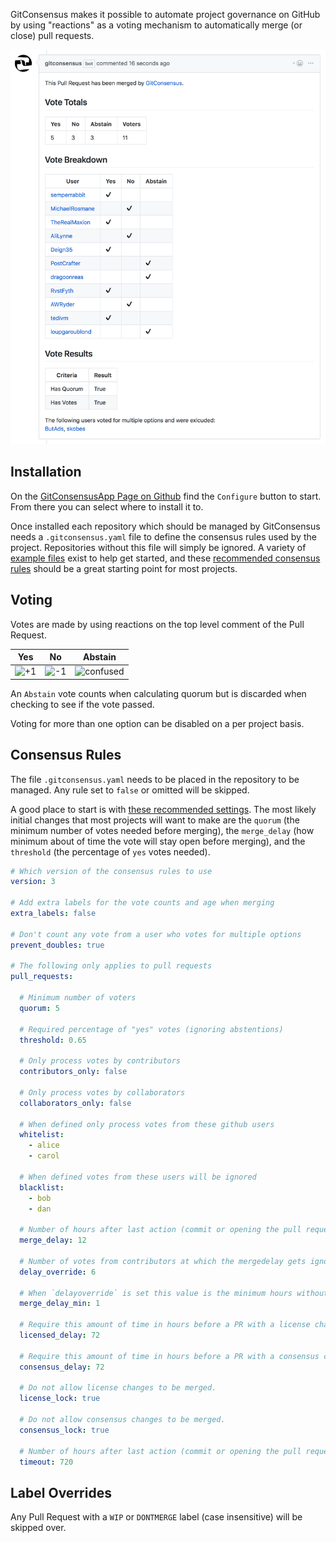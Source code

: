 GitConsensus makes it possible to automate project governance on GitHub by using "reactions" as a voting mechanism to automatically merge (or close) pull requests.

![GitConsensus Merge Comment](/images/gitconsensus_merge_comment.png)

## Installation

On the [GitConsensusApp Page on Github](https://github.com/apps/gitconsensus) find the `Configure` button to start. From there you can select where to install it to.

Once installed each repository which should be managed by GitConsensus needs a `.gitconsensus.yaml` file to define the consensus rules used by the project. Repositories without this file will simply be ignored. A variety of [example files](https://github.com/gitconsensus/gitconsensus_examples) exist to help get started, and these [recommended consensus rules](https://github.com/gitconsensus/gitconsensus_examples/blob/master/examples/recommended/.gitconsensus.yaml) should be a great starting point for most projects.


## Voting

Votes are made by using reactions on the top level comment of the Pull Request.

| Yes | No | Abstain |
|-----|----|---------|
| ![+1](https://assets-cdn.github.com/images/icons/emoji/unicode/1f44d.png "+1") | ![-1](https://assets-cdn.github.com/images/icons/emoji/unicode/1f44e.png "+1") | ![confused](https://assets-cdn.github.com/images/icons/emoji/unicode/1f615.png "confused") |

An `Abstain` vote counts when calculating quorum but is discarded when checking to see if the vote passed.

Voting for more than one option can be disabled on a per project basis.


## Consensus Rules

The file `.gitconsensus.yaml` needs to be placed in the repository to be managed. Any rule set to `false` or omitted will be skipped.

A good place to start is with [these recommended settings](https://github.com/gitconsensus/gitconsensus_examples/blob/master/examples/recommended/.gitconsensus.yaml). The most likely initial changes that most projects will want to make are the `quorum` (the minimum number of votes needed before merging), the `merge_delay` (how minimum about of time the vote will stay open before merging), and the `threshold` (the percentage of `yes` votes needed).


```yaml
# Which version of the consensus rules to use
version: 3

# Add extra labels for the vote counts and age when merging
extra_labels: false

# Don't count any vote from a user who votes for multiple options
prevent_doubles: true

# The following only applies to pull requests
pull_requests:

  # Minimum number of voters
  quorum: 5

  # Required percentage of "yes" votes (ignoring abstentions)
  threshold: 0.65

  # Only process votes by contributors
  contributors_only: false

  # Only process votes by collaborators
  collaborators_only: false

  # When defined only process votes from these github users
  whitelist:
    - alice
    - carol

  # When defined votes from these users will be ignored
  blacklist:
    - bob
    - dan

  # Number of hours after last action (commit or opening the pull request) before issue can be merged
  merge_delay: 12

  # Number of votes from contributors at which the mergedelay gets ignored, assuming no negative votes.
  delay_override: 6

  # When `delayoverride` is set this value is the minimum hours without changes before the PR will be merged
  merge_delay_min: 1

  # Require this amount of time in hours before a PR with a license change will be merged.
  licensed_delay: 72

  # Require this amount of time in hours before a PR with a consensus change will be merged.
  consensus_delay: 72

  # Do not allow license changes to be merged.
  license_lock: true

  # Do not allow consensus changes to be merged.
  consensus_lock: true

  # Number of hours after last action (commit or opening the pull request) before issue is autoclosed
  timeout: 720
```


## Label Overrides

Any Pull Request with a `WIP` or `DONTMERGE` label (case insensitive) will be skipped over.
